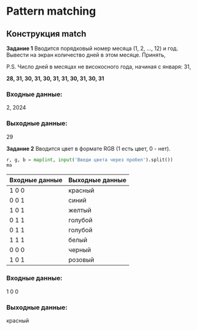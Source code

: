 # Pattern matching
## Конструкция match


__Задание 1__ Вводится порядковый номер месяца (1, 2, ..., 12) и год. Вывести на экран количество дней в этом месяце. Принять,


P.S. Число дней в месяцах не високосного года, начиная с января: 31,

__28, 31, 30, 31, 30, 31, 31, 30, 31, 30, 31__

### Входные данные:
2, 2024
### Выходные данные:
29

__Задание 2__ Вводится цвет в формате RGB (1 есть цвет, 0 - нет).
```python
r, g, b = map(int, input('Введи цвета через пробел').split())
ma
```

  Входные данные  |  Выходные данные
---------|-------
1 0 0 | красный
0 0 1 | синий
1 0 1 | желтый
0 1 1 | голубой
0 1 1 | голубой
1 1 1 | белый
0 0 0 | черный
1 0 1 | розовый


### Входные данные:
1 0 0
### Выходные данные:
красный